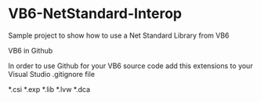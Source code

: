 # VB6-NetStandard-Interop
Sample project to show how to use a Net Standard Library from VB6

VB6 in Github

In order to use Github for your VB6 source code add this extensions to your Visual Studio .gitignore file

*.csi
*.exp
*.lib
*.lvw
*.dca

